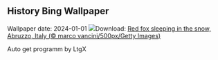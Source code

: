 ## History Bing Wallpaper
Wallpaper date: 2024-01-01
![](https://www.bing.com/th?id=OHR.SleepingFox_EN-IN4256691389_UHD.jpg&w=1000)Download: [Red fox sleeping in the snow, Abruzzo, Italy (© marco vancini/500px/Getty Images)](https://www.bing.com/th?id=OHR.SleepingFox_EN-IN4256691389_UHD.jpg)

Auto get programm by LtgX
